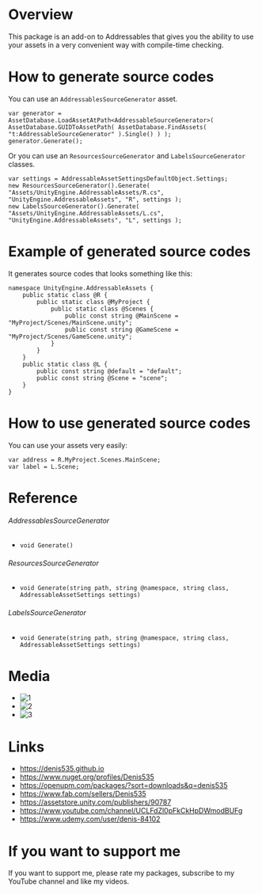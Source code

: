 # Overview
This package is an add-on to Addressables that gives you the ability to use your assets in a very convenient way with compile-time checking.

# How to generate source codes
You can use an `AddressablesSourceGenerator` asset.
```
var generator = AssetDatabase.LoadAssetAtPath<AddressableSourceGenerator>( AssetDatabase.GUIDToAssetPath( AssetDatabase.FindAssets( "t:AddressableSourceGenerator" ).Single() ) );
generator.Generate();
```
Or you can use an `ResourcesSourceGenerator` and `LabelsSourceGenerator` classes.
```
var settings = AddressableAssetSettingsDefaultObject.Settings;
new ResourcesSourceGenerator().Generate( "Assets/UnityEngine.AddressableAssets/R.cs", "UnityEngine.AddressableAssets", "R", settings );
new LabelsSourceGenerator().Generate( "Assets/UnityEngine.AddressableAssets/L.cs", "UnityEngine.AddressableAssets", "L", settings );
```

# Example of generated source codes
It generates source codes that looks something like this:
```
namespace UnityEngine.AddressableAssets {
    public static class @R {
        public static class @MyProject {
            public static class @Scenes {
                public const string @MainScene = "MyProject/Scenes/MainScene.unity";
                public const string @GameScene = "MyProject/Scenes/GameScene.unity";
            }
        }
    }
    public static class @L {
        public const string @default = "default";
        public const string @Scene = "scene";
    }
}
```

# How to use generated source codes
You can use your assets very easily:
```
var address = R.MyProject.Scenes.MainScene;
var label = L.Scene;
```

# Reference
###### AddressablesSourceGenerator
- ``void Generate()``

###### ResourcesSourceGenerator
- ``void Generate(string path, string @namespace, string class, AddressableAssetSettings settings)``

###### LabelsSourceGenerator
- ``void Generate(string path, string @namespace, string class, AddressableAssetSettings settings)``

# Media
- ![1](https://github.com/Denis535/UnityFramework/assets/7755015/a0cf834c-30cb-450b-bbc8-e3f5659b1950)
- ![2](https://github.com/Denis535/UnityFramework/assets/7755015/5c1d0ac7-c94d-4c06-bf03-75817e6294f7)
- ![3](https://github.com/Denis535/UnityFramework/assets/7755015/44e22d4f-58d4-4df0-92c7-4bc5f4ebe5f9)

# Links
- https://denis535.github.io
- https://www.nuget.org/profiles/Denis535
- https://openupm.com/packages/?sort=downloads&q=denis535
- https://www.fab.com/sellers/Denis535
- https://assetstore.unity.com/publishers/90787
- https://www.youtube.com/channel/UCLFdZl0pFkCkHpDWmodBUFg
- https://www.udemy.com/user/denis-84102

# If you want to support me
If you want to support me, please rate my packages, subscribe to my YouTube channel and like my videos.
